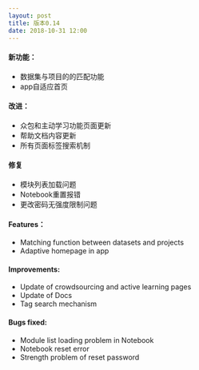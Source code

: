 ```yaml
---
layout: post
title: 版本0.14
date: 2018-10-31 12:00
---
```

#### 新功能：
- 数据集与项目的的匹配功能
- app自适应首页

#### 改进：
- 众包和主动学习功能页面更新
- 帮助文档内容更新
- 所有页面标签搜索机制

#### 修复
- 模块列表加载问题
- Notebook重置报错
- 更改密码无强度限制问题
#### Features：
- Matching function between datasets and projects
- Adaptive homepage in app

#### Improvements:
- Update of crowdsourcing and active learning pages
- Update of Docs
- Tag search mechanism 
#### Bugs fixed:
- Module list loading problem in Notebook
- Notebook reset error
- Strength problem of reset password
